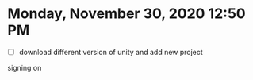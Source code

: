 # Monday, November 30, 2020 12:50 PM
- [ ] download different version of unity and add new project

signing on 
